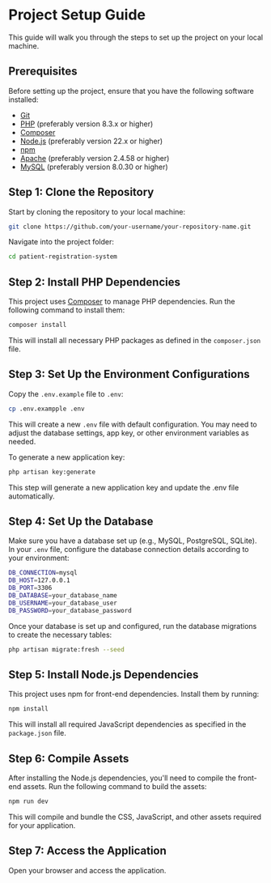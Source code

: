 # Project Setup Guide

This guide will walk you through the steps to set up the project on your local machine.

## Prerequisites

Before setting up the project, ensure that you have the following software installed:

-   [Git](https://git-scm.com/downloads)
-   [PHP](https://www.php.net/downloads.php) (preferably version 8.3.x or higher)
-   [Composer](https://getcomposer.org/download/)
-   [Node.js](https://nodejs.org/) (preferably version 22.x or higher)
-   [npm](https://www.npmjs.com/get-npm)
-   [Apache](https://httpd.apache.org/download.cgi) (preferably version 2.4.58 or higher)
-   [MySQL](https://dev.mysql.com/downloads/mysql/) (preferably version 8.0.30 or higher)

## Step 1: Clone the Repository

Start by cloning the repository to your local machine:

```bash
git clone https://github.com/your-username/your-repository-name.git
```

Navigate into the project folder:

```bash
cd patient-registration-system
```

## Step 2: Install PHP Dependencies

This project uses [Composer](https://getcomposer.org/download) to manage PHP dependencies. Run the following command to install them:

```bash
composer install
```

This will install all necessary PHP packages as defined in the `composer.json` file.

## Step 3: Set Up the Environment Configurations

Copy the `.env.example` file to `.env`:

```bash
cp .env.exampple .env
```

This will create a new `.env` file with default configuration. You may need to adjust the database settings, app key, or other environment variables as needed.

To generate a new application key:

```bash
php artisan key:generate
```

This step will generate a new application key and update the .env file automatically.

## Step 4: Set Up the Database

Make sure you have a database set up (e.g., MySQL, PostgreSQL, SQLite). In your `.env` file, configure the database connection details according to your environment:

```bash
DB_CONNECTION=mysql
DB_HOST=127.0.0.1
DB_PORT=3306
DB_DATABASE=your_database_name
DB_USERNAME=your_database_user
DB_PASSWORD=your_database_password
```

Once your database is set up and configured, run the database migrations to create the necessary tables:

```bash
php artisan migrate:fresh --seed
```

## Step 5: Install Node.js Dependencies

This project uses npm for front-end dependencies. Install them by running:

```bash
npm install
```

This will install all required JavaScript dependencies as specified in the `package.json` file.

## Step 6: Compile Assets

After installing the Node.js dependencies, you'll need to compile the front-end assets. Run the following command to build the assets:

```bash
npm run dev
```

This will compile and bundle the CSS, JavaScript, and other assets required for your application.

## Step 7: Access the Application

Open your browser and access the application.
